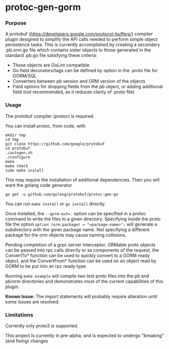# protoc-gen-gorm

### Purpose

A protobuf (https://developers.google.com/protocol-buffers/) compiler plugin
designed to simplify the API calls needed to perform simple object persistence
tasks. This is currently accomplished by creating a secondary .pb.orm.go file
which contains sister objects to those generated in the standard .pb.go file
satisfying these criteria:

- These objects are GoLint compatible
- Go field decorators/tags can be defined by option in the .proto file for
GORM/SQL
- Converters between pb version and ORM version of the objects
- Field options for dropping fields from the pb object, or adding additional
field (not recommended, as it reduces clarity of .proto file)

### Usage

The protobuf compiler (protoc) is required.

You can install protoc, from code, with
```
mkdir tmp
cd tmp
git clone https://github.com/google/protobuf
cd protobuf
./autogen.sh
./configure
make
make check
sudo make install
```
This may require the installation of additional dependencies.
Then you will want the golang code generator
```
go get -u github.com/golang/protobuf/protoc-gen-go
```

You can run `make install` or `go install` directly.

Once installed, the `--gorm-out=.` option can be specified in a protoc
command to write the files to a given directory. Specifying inside the proto
file the option `option (orm.package) = "<package-name>";` will generate a
subdirectory with the given package name.
Not specifying a different package for the orm objects may cause naming
collisions.

Pending completion of a grpc server interceptor, ORMable proto objects can be
passed into rpc calls directly or as components of the request, the ConvertTo\*
function can be used to quickly convert to a GORM ready object, and the
ConvertFrom\* function can be used on an object read by GORM to be put into an
rpc ready type.

Running `make example` will compile two test proto files into the pb and
pb/orm directories and demonstrates most of the current capabilities of this
plugin.

**Known Issue:** The import statements will probably require alteration until
some issues are resolved.

### Limitations

Currently only proto3 is supported.

This project is currently in pre-alpha, and is expected to undergo "breaking"
(and fixing) changes
